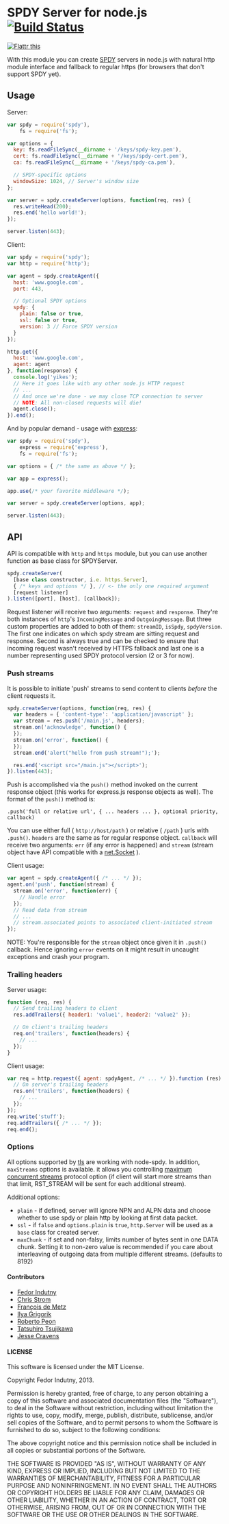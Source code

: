 # SPDY Server for node.js [![Build Status](https://secure.travis-ci.org/indutny/node-spdy.png)](http://travis-ci.org/indutny/node-spdy)

<a href="http://flattr.com/thing/758213/indutnynode-spdy-on-GitHub" target="_blank">
<img src="http://api.flattr.com/button/flattr-badge-large.png" alt="Flattr this" title="Flattr this" border="0" /></a>

With this module you can create [SPDY](http://www.chromium.org/spdy) servers
in node.js with natural http module interface and fallback to regular https
(for browsers that don't support SPDY yet).

## Usage

Server:
```javascript
var spdy = require('spdy'),
    fs = require('fs');

var options = {
  key: fs.readFileSync(__dirname + '/keys/spdy-key.pem'),
  cert: fs.readFileSync(__dirname + '/keys/spdy-cert.pem'),
  ca: fs.readFileSync(__dirname + '/keys/spdy-ca.pem'),

  // SPDY-specific options
  windowSize: 1024, // Server's window size
};

var server = spdy.createServer(options, function(req, res) {
  res.writeHead(200);
  res.end('hello world!');
});

server.listen(443);
```

Client:
```javascript
var spdy = require('spdy');
var http = require('http');

var agent = spdy.createAgent({
  host: 'www.google.com',
  port: 443,

  // Optional SPDY options
  spdy: {
    plain: false or true,
    ssl: false or true,
    version: 3 // Force SPDY version
  }
});

http.get({
  host: 'www.google.com',
  agent: agent
}, function(response) {
  console.log('yikes');
  // Here it goes like with any other node.js HTTP request
  // ...
  // And once we're done - we may close TCP connection to server
  // NOTE: All non-closed requests will die!
  agent.close();
}).end();
```

And by popular demand - usage with
[express](https://github.com/visionmedia/express):

```javascript
var spdy = require('spdy'),
    express = require('express'),
    fs = require('fs');

var options = { /* the same as above */ };

var app = express();

app.use(/* your favorite middleware */);

var server = spdy.createServer(options, app);

server.listen(443);
```

## API

API is compatible with `http` and `https` module, but you can use another
function as base class for SPDYServer.

```javascript
spdy.createServer(
  [base class constructor, i.e. https.Server],
  { /* keys and options */ }, // <- the only one required argument
  [request listener]
).listen([port], [host], [callback]);
```

Request listener will receive two arguments: `request` and `response`. They're
both instances of `http`'s `IncomingMessage` and `OutgoingMessage`. But three
custom properties are added to both of them: `streamID`, `isSpdy`,
`spdyVersion`. The first one indicates on which spdy stream are sitting request
and response. Second is always true and can be checked to ensure that incoming
request wasn't received by HTTPS fallback and last one is a number representing
used SPDY protocol version (2 or 3 for now).

### Push streams

It is possible to initiate 'push' streams to send content to clients _before_
the client requests it.

```javascript
spdy.createServer(options, function(req, res) {
  var headers = { 'content-type': 'application/javascript' };
  var stream = res.push('/main.js', headers);
  stream.on('acknowledge', function() {
  });
  stream.on('error', function() {
  });
  stream.end('alert("hello from push stream!");');

  res.end('<script src="/main.js"></script>');
}).listen(443);
```

Push is accomplished via the `push()` method invoked on the current response
object (this works for express.js response objects as well).  The format of the
`push()` method is:

`.push('full or relative url', { ... headers ... }, optional priority, callback)`

You can use either full ( `http://host/path` ) or relative ( `/path` ) urls with
`.push()`. `headers` are the same as for regular response object. `callback`
will receive two arguments: `err` (if any error is happened) and `stream`
(stream object have API compatible with a
[net.Socket](http://nodejs.org/docs/latest/api/net.html#net.Socket) ).

Client usage:
```javascript
var agent = spdy.createAgent({ /* ... */ });
agent.on('push', function(stream) {
  stream.on('error', function(err) {
    // Handle error
  });
  // Read data from stream
  // ...
  // stream.associated points to associated client-initiated stream
});
```

NOTE: You're responsible for the `stream` object once given it in `.push()`
callback. Hence ignoring `error` events on it might result in uncaught
exceptions and crash your program.

### Trailing headers

Server usage:
```javascript
function (req, res) {
  // Send trailing headers to client
  res.addTrailers({ header1: 'value1', header2: 'value2' });

  // On client's trailing headers
  req.on('trailers', function(headers) {
    // ...
  });
}
```

Client usage:
```javascript
var req = http.request({ agent: spdyAgent, /* ... */ }).function (res) {
  // On server's trailing headers
  res.on('trailers', function(headers) {
    // ...
  });
});
req.write('stuff');
req.addTrailers({ /* ... */ });
req.end();
```

### Options

All options supported by
[tls](http://nodejs.org/docs/latest/api/tls.html#tls.createServer) are working
with node-spdy. In addition, `maxStreams` options is available. it allows you
controlling [maximum concurrent streams](http://www.chromium.org/spdy/spdy-protocol/spdy-protocol-draft2#TOC-SETTINGS)
protocol option (if client will start more streams than that limit, RST_STREAM
will be sent for each additional stream).

Additional options:

* `plain` - if defined, server will ignore NPN and ALPN data and choose whether
  to use spdy or plain http by looking at first data packet.
* `ssl` - if `false` and `options.plain` is `true`, `http.Server` will be used
  as a `base` class for created server.
* `maxChunk` - if set and non-falsy, limits number of bytes sent in one DATA
  chunk. Setting it to non-zero value is recommended if you care about
  interleaving of outgoing data from multiple different streams.
  (defaults to 8192)

#### Contributors

* [Fedor Indutny](https://github.com/indutny)
* [Chris Strom](https://github.com/eee-c)
* [François de Metz](https://github.com/francois2metz)
* [Ilya Grigorik](https://github.com/igrigorik)
* [Roberto Peon](https://github.com/grmocg)
* [Tatsuhiro Tsujikawa](https://github.com/tatsuhiro-t)
* [Jesse Cravens](https://github.com/jessecravens)

#### LICENSE

This software is licensed under the MIT License.

Copyright Fedor Indutny, 2013.

Permission is hereby granted, free of charge, to any person obtaining a
copy of this software and associated documentation files (the
"Software"), to deal in the Software without restriction, including
without limitation the rights to use, copy, modify, merge, publish,
distribute, sublicense, and/or sell copies of the Software, and to permit
persons to whom the Software is furnished to do so, subject to the
following conditions:

The above copyright notice and this permission notice shall be included
in all copies or substantial portions of the Software.

THE SOFTWARE IS PROVIDED "AS IS", WITHOUT WARRANTY OF ANY KIND, EXPRESS
OR IMPLIED, INCLUDING BUT NOT LIMITED TO THE WARRANTIES OF
MERCHANTABILITY, FITNESS FOR A PARTICULAR PURPOSE AND NONINFRINGEMENT. IN
NO EVENT SHALL THE AUTHORS OR COPYRIGHT HOLDERS BE LIABLE FOR ANY CLAIM,
DAMAGES OR OTHER LIABILITY, WHETHER IN AN ACTION OF CONTRACT, TORT OR
OTHERWISE, ARISING FROM, OUT OF OR IN CONNECTION WITH THE SOFTWARE OR THE
USE OR OTHER DEALINGS IN THE SOFTWARE.
